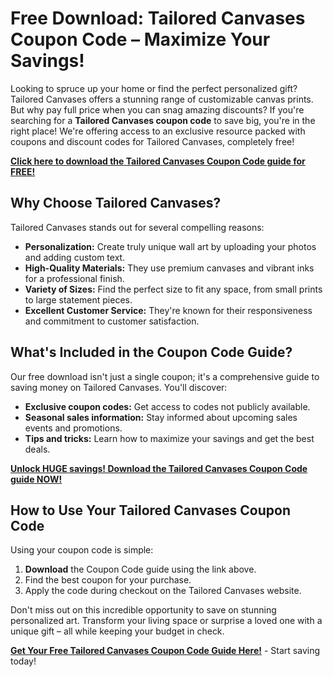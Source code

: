 # Free Download: Tailored Canvases Coupon Code – Maximize Your Savings!

Looking to spruce up your home or find the perfect personalized gift? Tailored Canvases offers a stunning range of customizable canvas prints. But why pay full price when you can snag amazing discounts? If you're searching for a **Tailored Canvases coupon code** to save big, you're in the right place! We're offering access to an exclusive resource packed with coupons and discount codes for Tailored Canvases, completely free!

[**Click here to download the Tailored Canvases Coupon Code guide for FREE!**](https://udemywork.com/tailored-canvases-coupon-code)

## Why Choose Tailored Canvases?

Tailored Canvases stands out for several compelling reasons:

*   **Personalization:** Create truly unique wall art by uploading your photos and adding custom text.
*   **High-Quality Materials:** They use premium canvases and vibrant inks for a professional finish.
*   **Variety of Sizes:** Find the perfect size to fit any space, from small prints to large statement pieces.
*   **Excellent Customer Service:** They're known for their responsiveness and commitment to customer satisfaction.

## What's Included in the Coupon Code Guide?

Our free download isn't just a single coupon; it's a comprehensive guide to saving money on Tailored Canvases. You'll discover:

*   **Exclusive coupon codes:** Get access to codes not publicly available.
*   **Seasonal sales information:** Stay informed about upcoming sales events and promotions.
*   **Tips and tricks:** Learn how to maximize your savings and get the best deals.

[**Unlock HUGE savings! Download the Tailored Canvases Coupon Code guide NOW!**](https://udemywork.com/tailored-canvases-coupon-code)

## How to Use Your Tailored Canvases Coupon Code

Using your coupon code is simple:

1.  **Download** the Coupon Code guide using the link above.
2.  Find the best coupon for your purchase.
3.  Apply the code during checkout on the Tailored Canvases website.

Don't miss out on this incredible opportunity to save on stunning personalized art. Transform your living space or surprise a loved one with a unique gift – all while keeping your budget in check.

**[Get Your Free Tailored Canvases Coupon Code Guide Here!](https://udemywork.com/tailored-canvases-coupon-code)** - Start saving today!
